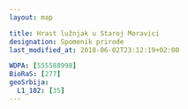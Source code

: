 ```yaml
---
layout: map

title: Hrast lužnjak u Staroj Moravici
designation: Spomenik prirode
last_modified_at: 2018-06-02T23:12:19+02:00

WDPA: [555588998]
BioRaS: [277]
geoSrbija:
  L1_182: [35]
---
```

